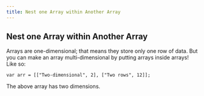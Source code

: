 ```yaml
---
title: Nest one Array within Another Array
---
```

## Nest one Array within Another Array

<!-- The article goes here, in GitHub-flavored Markdown. Feel free to add YouTube videos, images, and CodePen/JSBin embeds  -->
Arrays are one-dimensional; that means they store only one row of data. But you can make an array multi-dimensional by putting arrays inside arrays! Like so:

    var arr = [["Two-dimensional", 2], ["Two rows", 12]];

The above array has two dimensions.

